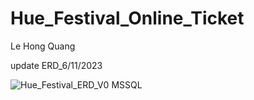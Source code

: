 # Hue_Festival_Online_Ticket
<p>Le Hong Quang</p>
<p>update ERD_6/11/2023</p>

![Hue_Festival_ERD_V0](https://github.com/TRONGTIN0803/Hue_Festival_Online_Ticket/assets/110965574/22f81dff-8d16-47d2-b5b5-acb08b66df4d)
MSSQL
<p><img src="https://i.ibb.co/5jQ80kn/db.png" alt=""></p>
